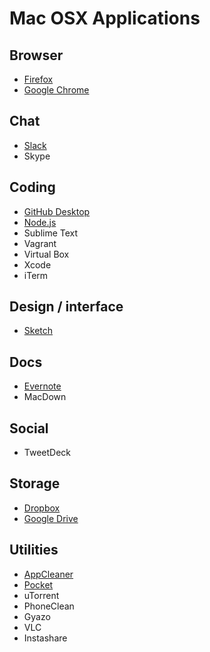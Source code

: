 # Mac OSX Applications


## Browser

* [Firefox](https://www.mozilla.org/en-US/firefox/new/)
* [Google Chrome](https://www.google.com/chrome/browser/desktop/index.html)

## Chat

* [Slack](https://itunes.apple.com/br/app/slack/id803453959?mt=12)
* Skype


## Coding
* [GitHub Desktop](https://desktop.github.com/)
* [Node.js](https://nodejs.org/en/)
* Sublime Text
* Vagrant
* Virtual Box
* Xcode
* iTerm


## Design / interface

* [Sketch](http://bohemiancoding.com/static/download/sketch.zip)


## Docs

* [Evernote](https://itunes.apple.com/us/app/evernote/id406056744?mt=12)
* MacDown


## Social

* TweetDeck


## Storage

* [Dropbox](https://www.dropbox.com/en/downloading?os=mac)
* [Google Drive](https://www.google.com/drive/download/)


## Utilities

* [AppCleaner](http://www.freemacsoft.net/appcleaner/)
* [Pocket](https://itunes.apple.com/app/pocket/id568494494?ls=1&mt=12)
* uTorrent
* PhoneClean
* Gyazo
* VLC
* Instashare
